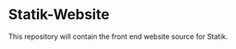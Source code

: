 Statik-Website
==============
This repository will contain the front end website source for Statik.
